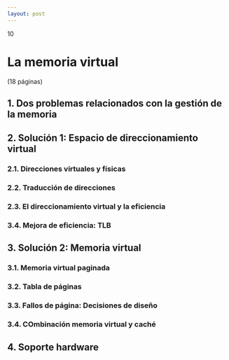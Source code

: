 ```yaml
--- 
layout: post
---
```

<div class="header">
  <div class="numbrerUnit">10</div>
  <h1>La memoria virtual</h1>
  <subtitle> </subtitle>
</div>

(18 páginas)

## 1. Dos problemas relacionados con la gestión de la memoria
## 2. Solución 1: Espacio de direccionamiento virtual
### 2.1. Direcciones virtuales y físicas
### 2.2. Traducción de direcciones
### 2.3. El direccionamiento virtual y la eficiencia
### 3.4. Mejora de eficiencia: TLB

## 3. Solución 2: Memoria virtual
### 3.1. Memoria virtual paginada
### 3.2. Tabla de páginas
### 3.3. Fallos de página: Decisiones de diseño
### 3.4. COmbinación memoria virtual y caché

## 4. Soporte hardware
